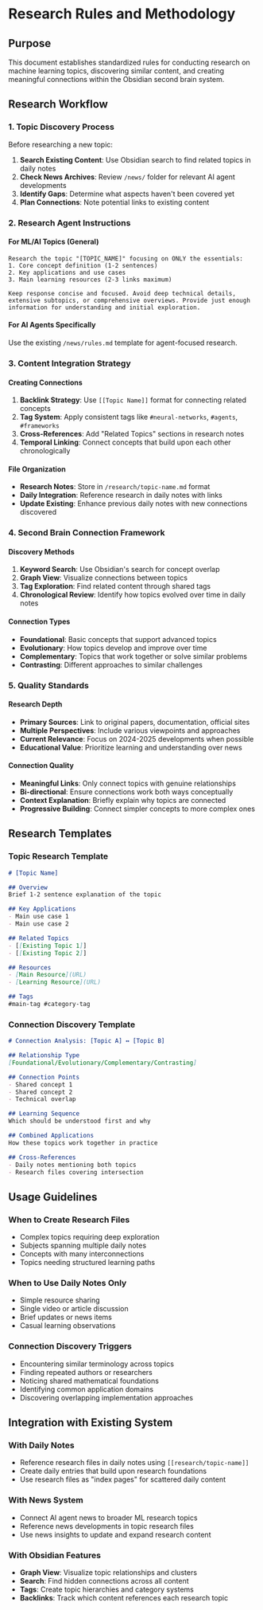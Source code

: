 # Research Rules and Methodology

## Purpose
This document establishes standardized rules for conducting research on machine learning topics, discovering similar content, and creating meaningful connections within the Obsidian second brain system.

## Research Workflow

### 1. Topic Discovery Process
Before researching a new topic:
1. **Search Existing Content**: Use Obsidian search to find related topics in daily notes
2. **Check News Archives**: Review `/news/` folder for relevant AI agent developments
3. **Identify Gaps**: Determine what aspects haven't been covered yet
4. **Plan Connections**: Note potential links to existing content

### 2. Research Agent Instructions

#### For ML/AI Topics (General)
```
Research the topic "[TOPIC_NAME]" focusing on ONLY the essentials:
1. Core concept definition (1-2 sentences)
2. Key applications and use cases
3. Main learning resources (2-3 links maximum)

Keep response concise and focused. Avoid deep technical details, extensive subtopics, or comprehensive overviews. Provide just enough information for understanding and initial exploration.
```

#### For AI Agents Specifically
Use the existing `/news/rules.md` template for agent-focused research.

### 3. Content Integration Strategy

#### Creating Connections
1. **Backlink Strategy**: Use `[[Topic Name]]` format for connecting related concepts
2. **Tag System**: Apply consistent tags like `#neural-networks`, `#agents`, `#frameworks`
3. **Cross-References**: Add "Related Topics" sections in research notes
4. **Temporal Linking**: Connect concepts that build upon each other chronologically

#### File Organization
- **Research Notes**: Store in `/research/topic-name.md` format
- **Daily Integration**: Reference research in daily notes with links
- **Update Existing**: Enhance previous daily notes with new connections discovered

### 4. Second Brain Connection Framework

#### Discovery Methods
1. **Keyword Search**: Use Obsidian's search for concept overlap
2. **Graph View**: Visualize connections between topics
3. **Tag Exploration**: Find related content through shared tags
4. **Chronological Review**: Identify how topics evolved over time in daily notes

#### Connection Types
- **Foundational**: Basic concepts that support advanced topics
- **Evolutionary**: How topics develop and improve over time
- **Complementary**: Topics that work together or solve similar problems
- **Contrasting**: Different approaches to similar challenges

### 5. Quality Standards

#### Research Depth
- **Primary Sources**: Link to original papers, documentation, official sites
- **Multiple Perspectives**: Include various viewpoints and approaches
- **Current Relevance**: Focus on 2024-2025 developments when possible
- **Educational Value**: Prioritize learning and understanding over news

#### Connection Quality
- **Meaningful Links**: Only connect topics with genuine relationships
- **Bi-directional**: Ensure connections work both ways conceptually
- **Context Explanation**: Briefly explain why topics are connected
- **Progressive Building**: Connect simpler concepts to more complex ones

## Research Templates

### Topic Research Template
```markdown
# [Topic Name]

## Overview
Brief 1-2 sentence explanation of the topic

## Key Applications
- Main use case 1
- Main use case 2

## Related Topics
- [[Existing Topic 1]]
- [[Existing Topic 2]]

## Resources
- [Main Resource](URL)
- [Learning Resource](URL)

## Tags
#main-tag #category-tag
```

### Connection Discovery Template
```markdown
# Connection Analysis: [Topic A] ↔ [Topic B]

## Relationship Type
[Foundational/Evolutionary/Complementary/Contrasting]

## Connection Points
- Shared concept 1
- Shared concept 2
- Technical overlap

## Learning Sequence
Which should be understood first and why

## Combined Applications
How these topics work together in practice

## Cross-References
- Daily notes mentioning both topics
- Research files covering intersection
```

## Usage Guidelines

### When to Create Research Files
- Complex topics requiring deep exploration
- Subjects spanning multiple daily notes
- Concepts with many interconnections
- Topics needing structured learning paths

### When to Use Daily Notes Only
- Simple resource sharing
- Single video or article discussion
- Brief updates or news items
- Casual learning observations

### Connection Discovery Triggers
- Encountering similar terminology across topics
- Finding repeated authors or researchers
- Noticing shared mathematical foundations
- Identifying common application domains
- Discovering overlapping implementation approaches

## Integration with Existing System

### With Daily Notes
- Reference research files in daily notes using `[[research/topic-name]]`
- Create daily entries that build upon research foundations
- Use research files as "index pages" for scattered daily content

### With News System
- Connect AI agent news to broader ML research topics
- Reference news developments in topic research files
- Use news insights to update and expand research content

### With Obsidian Features
- **Graph View**: Visualize topic relationships and clusters
- **Search**: Find hidden connections across all content
- **Tags**: Create topic hierarchies and category systems
- **Backlinks**: Track which content references each research topic